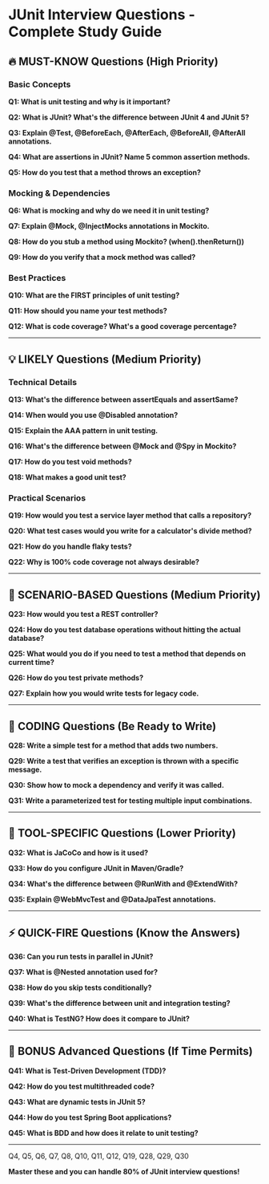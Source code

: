 # JUnit Interview Questions - Complete Study Guide

## 🔥 MUST-KNOW Questions (High Priority)

### Basic Concepts
**Q1: What is unit testing and why is it important?**

**Q2: What is JUnit? What's the difference between JUnit 4 and JUnit 5?**

**Q3: Explain @Test, @BeforeEach, @AfterEach, @BeforeAll, @AfterAll annotations.**

**Q4: What are assertions in JUnit? Name 5 common assertion methods.**

**Q5: How do you test that a method throws an exception?**

### Mocking & Dependencies
**Q6: What is mocking and why do we need it in unit testing?**

**Q7: Explain @Mock, @InjectMocks annotations in Mockito.**

**Q8: How do you stub a method using Mockito? (when().thenReturn())**

**Q9: How do you verify that a mock method was called?**

### Best Practices
**Q10: What are the FIRST principles of unit testing?**

**Q11: How should you name your test methods?**

**Q12: What is code coverage? What's a good coverage percentage?**

---

## 💡 LIKELY Questions (Medium Priority)

### Technical Details
**Q13: What's the difference between assertEquals and assertSame?**

**Q14: When would you use @Disabled annotation?**

**Q15: Explain the AAA pattern in unit testing.**

**Q16: What's the difference between @Mock and @Spy in Mockito?**

**Q17: How do you test void methods?**

**Q18: What makes a good unit test?**

### Practical Scenarios
**Q19: How would you test a service layer method that calls a repository?**

**Q20: What test cases would you write for a calculator's divide method?**

**Q21: How do you handle flaky tests?**

**Q22: Why is 100% code coverage not always desirable?**

---

## 🎯 SCENARIO-BASED Questions (Medium Priority)

**Q23: How would you test a REST controller?**

**Q24: How do you test database operations without hitting the actual database?**

**Q25: What would you do if you need to test a method that depends on current time?**

**Q26: How do you test private methods?**

**Q27: Explain how you would write tests for legacy code.**

---

## 📝 CODING Questions (Be Ready to Write)

**Q28: Write a simple test for a method that adds two numbers.**

**Q29: Write a test that verifies an exception is thrown with a specific message.**

**Q30: Show how to mock a dependency and verify it was called.**

**Q31: Write a parameterized test for testing multiple input combinations.**

---

## 🔧 TOOL-SPECIFIC Questions (Lower Priority)

**Q32: What is JaCoCo and how is it used?**

**Q33: How do you configure JUnit in Maven/Gradle?**

**Q34: What's the difference between @RunWith and @ExtendWith?**

**Q35: Explain @WebMvcTest and @DataJpaTest annotations.**

---

## ⚡ QUICK-FIRE Questions (Know the Answers)

**Q36: Can you run tests in parallel in JUnit?**

**Q37: What is @Nested annotation used for?**

**Q38: How do you skip tests conditionally?**

**Q39: What's the difference between unit and integration testing?**

**Q40: What is TestNG? How does it compare to JUnit?**

---

## 🎪 BONUS Advanced Questions (If Time Permits)

**Q41: What is Test-Driven Development (TDD)?**

**Q42: How do you test multithreaded code?**

**Q43: What are dynamic tests in JUnit 5?**

**Q44: How do you test Spring Boot applications?**

**Q45: What is BDD and how does it relate to unit testing?**

---


 Q4, Q5, Q6, Q7, Q8, Q10, Q11, Q12, Q19, Q28, Q29, Q30

**Master these and you can handle 80% of JUnit interview questions!**
